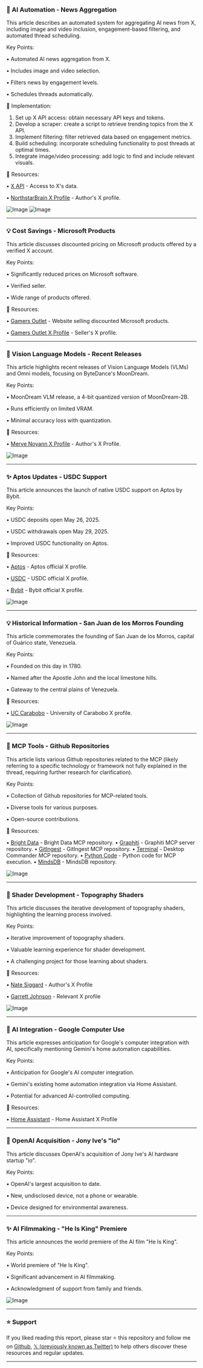 ### 🤖 AI Automation - News Aggregation

This article describes an automated system for aggregating AI news from X, including image and video inclusion, engagement-based filtering, and automated thread scheduling.

Key Points:

• Automated AI news aggregation from X.

• Includes image and video selection.


• Filters news by engagement levels.


• Schedules threads automatically.


🚀 Implementation:

1. Set up X API access: obtain necessary API keys and tokens.
2. Develop a scraper: create a script to retrieve trending topics from the X API.
3. Implement filtering: filter retrieved data based on engagement metrics.
4. Build scheduling: incorporate scheduling functionality to post threads at optimal times.
5. Integrate image/video processing: add logic to find and include relevant visuals.

🔗 Resources:

• [X API](https://developer.twitter.com/en/docs/twitter-api) - Access to X's data.

• [NorthstarBrain X Profile](https://x.com/NorthstarBrain) - Author's X profile.

![Image](https://pbs.twimg.com/media/Gr9jnbJWoAAtHHP?format=jpg&name=small)
![Image](https://pbs.twimg.com/media/Gr9jwbkXYAAu2B-?format=jpg&name=900x900)


---

### 💡 Cost Savings - Microsoft Products

This article discusses discounted pricing on Microsoft products offered by a verified X account.

Key Points:

• Significantly reduced prices on Microsoft software.


• Verified seller.


• Wide range of products offered.


🔗 Resources:

• [Gamers Outlet](https://www.gamers-outlet.net) - Website selling discounted Microsoft products.

• [Gamers Outlet X Profile](https://x.com/Gamers_Outlet) - Seller's X profile.

---

### 🤖 Vision Language Models - Recent Releases

This article highlights recent releases of Vision Language Models (VLMs) and Omni models, focusing on ByteDance's MoonDream.

Key Points:

• MoonDream VLM release, a 4-bit quantized version of MoonDream-2B.


• Runs efficiently on limited VRAM.


• Minimal accuracy loss with quantization.


🔗 Resources:

• [Merve Noyann X Profile](https://x.com/mervenoyann) - Author's X Profile.

![Image](https://pbs.twimg.com/media/Gr4JCmyWwAAOSW0?format=jpg&name=small)

---

### ✨ Aptos Updates - USDC Support

This article announces the launch of native USDC support on Aptos by Bybit.

Key Points:

• USDC deposits open May 26, 2025.


• USDC withdrawals open May 29, 2025.


• Improved USDC functionality on Aptos.


🔗 Resources:

• [Aptos](https://x.com/Aptos) - Aptos official X profile.

• [USDC](https://x.com/USDC) - USDC official X profile.

• [Bybit](https://x.com/Bybit_Official) - Bybit official X profile.

![Image](https://pbs.twimg.com/media/Gr3U1pGWcAAkgTk?format=jpg&name=small)


---

### 💡 Historical Information - San Juan de los Morros Founding

This article commemorates the founding of San Juan de los Morros, capital of Guárico state, Venezuela.

Key Points:

• Founded on this day in 1780.


• Named after the Apostle John and the local limestone hills.


• Gateway to the central plains of Venezuela.


🔗 Resources:

• [UC Carabobo](https://x.com/UCarabobo) - University of Carabobo X profile.

![Image](https://pbs.twimg.com/media/Gr4k3glXoAAzOA6?format=jpg&name=small)

---

### 🤖 MCP Tools - Github Repositories

This article lists various Github repositories related to the MCP (likely referring to a specific technology or framework not fully explained in the thread, requiring further research for clarification).

Key Points:

• Collection of Github repositories for MCP-related tools.


• Diverse tools for various purposes.


• Open-source contributions.



🔗 Resources:

• [Bright Data](https://github.com/luminati-io/brightdata-mcp) - Bright Data MCP repository.
• [Graphiti](https://github.com/getzep/graphiti/tree/main/mcp_server) - Graphiti MCP server repository.
• [GitIngest](https://github.com/puravparab/Gitingest-MCP) - GitIngest MCP repository.
• [Terminal](https://github.com/wonderwhy-er/DesktopCommanderMCP) - Desktop Commander MCP repository.
• [Python Code](https://github.com/bazinga012/mcp_code_executor) - Python code for MCP execution.
• [MindsDB](https://github.com/mindsdb/mindsdb) - MindsDB repository.


![Image](https://pbs.twimg.com/media/Gr2zEX1X0AEQkq9?format=jpg&name=small)

---

### 🤖 Shader Development - Topography Shaders

This article discusses the iterative development of topography shaders, highlighting the learning process involved.

Key Points:

• Iterative improvement of topography shaders.


• Valuable learning experience for shader development.


• A challenging project for those learning about shaders.



🔗 Resources:

• [Nate Siggard](https://x.com/natesiggard) - Author's X Profile

• [Garrett Johnson](https://x.com/garrettkjohnson) - Relevant X profile

![Image](https://pbs.twimg.com/amplify_video_thumb/1913748325649842176/img/hXNmceXiH6_k97BF.jpg)

---

### 🚀 AI Integration - Google Computer Use

This article expresses anticipation for Google's computer integration with AI, specifically mentioning Gemini's home automation capabilities.

Key Points:

• Anticipation for Google's AI computer integration.


• Gemini's existing home automation integration via Home Assistant.


• Potential for advanced AI-controlled computing.


🔗 Resources:

• [Home Assistant](https://x.com/home_assistant) - Home Assistant X Profile

---

### 🤖 OpenAI Acquisition - Jony Ive's "io"

This article discusses OpenAI's acquisition of Jony Ive's AI hardware startup "io".

Key Points:

• OpenAI's largest acquisition to date.


• New, undisclosed device, not a phone or wearable.


• Device designed for environmental awareness.


---

### ✨ AI Filmmaking - "He Is King" Premiere

This article announces the world premiere of the AI film "He Is King".

Key Points:

• World premiere of "He Is King".


• Significant advancement in AI filmmaking.


• Acknowledgment of support from family and friends.


![Image](https://pbs.twimg.com/amplify_video_thumb/1926732167922532352/img/93SADjk93URq_ZXr.jpg)


---

### ⭐️ Support

If you liked reading this report, please star ⭐️ this repository and follow me on [Github](https://github.com/Drix10), [𝕏 (previously known as Twitter)](https://x.com/DRIX_10_) to help others discover these resources and regular updates.

---
